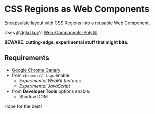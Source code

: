 CSS Regions as Web Components
=====

Encapsulate layout with CSS Regions into a reusable Web Component. 

Uses [@dglazkov](https://github.com/dglazkov)'s [Web-Components-Polyfill](https://github.com/dglazkov/Web-Components-Polyfill).

**BEWARE: cutting-edge, experimental stuff that might bite.**

Requirements
----
- [Google Chrome Canary](https://tools.google.com/dlpage/chromesxs)
- from <code>chrome://flags</code> enable:
  - _Experimental WebKit features_
  - _Experimental JavaScript_
- from **Developer Tools** options enable:
  - Shadow DOM
  
Hope for the best!